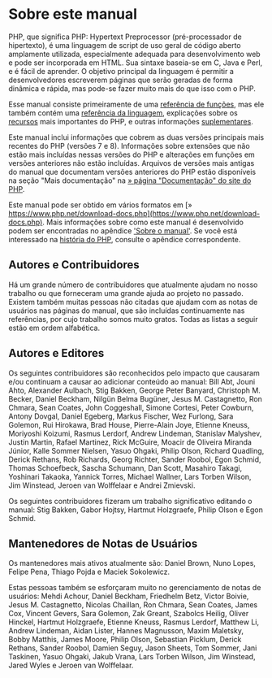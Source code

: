 # Sobre este manual

PHP, que significa PHP: Hypertext Preprocessor (pré-processador de hipertexto), é uma linguagem de script de uso geral de código aberto amplamente utilizada, especialmente adequada para desenvolvimento web e pode ser incorporada em HTML. Sua sintaxe baseia-se em C, Java e Perl, e é fácil de aprender. O objetivo principal da linguagem é permitir a desenvolvedores escreverem páginas que serão geradas de forma dinâmica e rápida, mas pode-se fazer muito mais do que isso com o PHP.

Esse manual consiste primeiramente de uma [referência de funções](https://www.php.net/manual/pt_BR/funcref.php), mas ele também contém uma [referência da linguagem](https://www.php.net/manual/pt_BR/langref.php), explicações sobre os [recursos](https://www.php.net/manual/pt_BR/features.php) mais importantes do PHP, e outras informações [suplementares](https://www.php.net/manual/pt_BR/appendices.php).

Este manual inclui informações que cobrem as duas versões principais mais recentes do PHP (versões 7 e 8). Informações sobre extensões que não estão mais incluídas nessas versões do PHP e alterações em funções em versões anteriores não estão incluídas. Arquivos de versões mais antigas do manual que documentam versões anteriores do PHP estão disponíveis na seção "Mais documentação" na [» página "Documentação" do site do PHP](https://www.php.net/docs.php).

Este manual pode ser obtido em vários formatos em [» https://www.php.net/download-docs.php](https://www.php.net/download-docs.php). Mais informações sobre como este manual é desenvolvido podem ser encontradas no apêndice ['Sobre o manual'](https://www.php.net/manual/pt_BR/about.php). Se você está interessado na [história do PHP](https://www.php.net/manual/pt_BR/history.php), consulte o apêndice correspondente.

## Autores e Contribuidores

Há um grande número de contribuidores que atualmente ajudam no nosso trabalho ou que forneceram uma grande ajuda ao projeto no passado. Existem também muitas pessoas não citadas que ajudam com as notas de usuários nas páginas do manual, que são incluídas continuamente nas referências, por cujo trabalho somos muito gratos. Todas as listas a seguir estão em ordem alfabética.

## Autores e Editores

Os seguintes contribuidores são reconhecidos pelo impacto que causaram e/ou continuam a causar ao adicionar conteúdo ao manual: Bill Abt, Jouni Ahto, Alexander Aulbach, Stig Bakken, George Peter Banyard, Christoph M. Becker, Daniel Beckham, Nilgün Belma Bugüner, Jesus M. Castagnetto, Ron Chmara, Sean Coates, John Coggeshall, Simone Cortesi, Peter Cowburn, Antony Dovgal, Daniel Egeberg, Markus Fischer, Wez Furlong, Sara Golemon, Rui Hirokawa, Brad House, Pierre-Alain Joye, Etienne Kneuss, Moriyoshi Koizumi, Rasmus Lerdorf, Andrew Lindeman, Stanislav Malyshev, Justin Martin, Rafael Martinez, Rick McGuire, Moacir de Oliveira Miranda Júnior, Kalle Sommer Nielsen, Yasuo Ohgaki, Philip Olson, Richard Quadling, Derick Rethans, Rob Richards, Georg Richter, Sander Roobol, Egon Schmid, Thomas Schoefbeck, Sascha Schumann, Dan Scott, Masahiro Takagi, Yoshinari Takaoka, Yannick Torres, Michael Wallner, Lars Torben Wilson, Jim Winstead, Jeroen van Wolffelaar e Andrei Zmievski.

Os seguintes contribuidores fizeram um trabalho significativo editando o manual: Stig Bakken, Gabor Hojtsy, Hartmut Holzgraefe, Philip Olson e Egon Schmid.

## Mantenedores de Notas de Usuários

Os mantenedores mais ativos atualmente são: Daniel Brown, Nuno Lopes, Felipe Pena, Thiago Pojda e Maciek Sokolewicz.

Estas pessoas também se esforçaram muito no gerenciamento de notas de usuários: Mehdi Achour, Daniel Beckham, Friedhelm Betz, Victor Boivie, Jesus M. Castagnetto, Nicolas Chaillan, Ron Chmara, Sean Coates, James Cox, Vincent Gevers, Sara Golemon, Zak Greant, Szabolcs Heilig, Oliver Hinckel, Hartmut Holzgraefe, Etienne Kneuss, Rasmus Lerdorf, Matthew Li, Andrew Lindeman, Aidan Lister, Hannes Magnusson, Maxim Maletsky, Bobby Matthis, James Moore, Philip Olson, Sebastian Picklum, Derick Rethans, Sander Roobol, Damien Seguy, Jason Sheets, Tom Sommer, Jani Taskinen, Yasuo Ohgaki, Jakub Vrana, Lars Torben Wilson, Jim Winstead, Jared Wyles e Jeroen van Wolffelaar.

